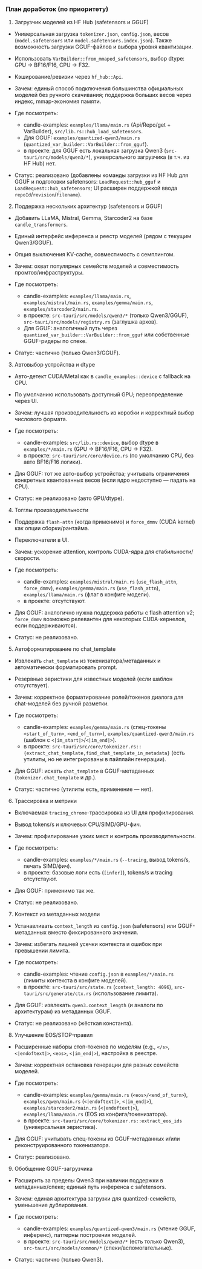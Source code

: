 ### План доработок (по приоритету)

1) Загрузчик моделей из HF Hub (safetensors и GGUF)
- Универсальная загрузка `tokenizer.json`, `config.json`, весов (`model.safetensors` или `model.safetensors.index.json`). Также возможность загрузки GGUF-файлов и выбора уровня квантизации.
- Использовать `VarBuilder::from_mmaped_safetensors`, выбор dtype: GPU → BF16/F16, CPU → F32.
- Кэширование/ревизии через `hf_hub::Api`.

- Зачем: единый способ подключения большинства официальных моделей без ручного скачивания; поддержка больших весов через индекс, mmap-экономия памяти.
- Где посмотреть:
  - candle-examples: `examples/llama/main.rs` (Api/Repo/get + VarBuilder), `src/lib.rs::hub_load_safetensors`.
  - Для GGUF: `examples/quantized-qwen3/main.rs` (`quantized_var_builder::VarBuilder::from_gguf`).
  - в проекте: для GGUF есть локальная загрузка Qwen3 (`src-tauri/src/models/qwen3/*`), универсального загрузчика (в т.ч. из HF Hub) нет.
- Статус: реализовано (добавлены команды загрузки из HF Hub для GGUF и подготовки safetensors: `LoadRequest::hub_gguf` и `LoadRequest::hub_safetensors`; UI расширен поддержкой ввода `repoId`/`revision`/`filename`).

2) Поддержка нескольких архитектур (safetensors и GGUF)
- Добавить LLaMA, Mistral, Gemma, Starcoder2 на базе `candle_transformers`.
- Единый интерфейс инференса и реестр моделей (рядом с текущим Qwen3/GGUF).
- Опция выключения KV-cache, совместимость с семплингом.

- Зачем: охват популярных семейств моделей и совместимость промтов/инфраструктуры.
- Где посмотреть:
  - candle-examples: `examples/llama/main.rs`, `examples/mistral/main.rs`, `examples/gemma/main.rs`, `examples/starcoder2/main.rs`.
  - в проекте: `src-tauri/src/models/qwen3/*` (только Qwen3/GGUF), `src-tauri/src/models/registry.rs` (заглушка архов).
  - Для GGUF: аналогичный путь через `quantized_var_builder::VarBuilder::from_gguf` или собственные GGUF-ридеры по спеке.
- Статус: частично (только Qwen3/GGUF).

3) Автовыбор устройства и dtype
- Авто-детект CUDA/Metal как в `candle_examples::device` с fallback на CPU.
- По умолчанию использовать доступный GPU; переопределение через UI.

- Зачем: лучшая производительность из коробки и корректный выбор числового формата.
- Где посмотреть:
  - candle-examples: `src/lib.rs::device`, выбор dtype в `examples/*/main.rs` (GPU → BF16/F16, CPU → F32).
  - в проекте: `src-tauri/src/core/device.rs` (по умолчанию CPU, без авто BF16/F16 логики).
- Для GGUF: тот же авто-выбор устройства; учитывать ограничения конкретных квантованных весов (если ядро недоступно — падать на CPU).
- Статус: не реализовано (авто GPU/dtype).

4) Тогглы производительности
- Поддержка `flash-attn` (когда применимо) и `force_dmmv` (CUDA kernel) как опции сборки/рантайма.
- Переключатели в UI.

- Зачем: ускорение attention, контроль CUDA-ядра для стабильности/скорости.
- Где посмотреть:
  - candle-examples: `examples/mistral/main.rs` (`use_flash_attn`, `force_dmmv`), `examples/gemma/main.rs` (`use_flash_attn`), `examples/llama/main.rs` (флаг в конфиге модели).
  - в проекте: отсутствуют.
- Для GGUF: аналогично нужна поддержка работы с flash attention v2; `force_dmmv` возможно релевантен для некоторых CUDA-кернелов, если поддерживаются).
- Статус: не реализовано.

5) Автоформатирование по chat_template
- Извлекать `chat_template` из токенизатора/метаданных и автоматически форматировать prompt.
- Резервные эвристики для известных моделей (если шаблон отсутствует).

- Зачем: корректное форматирование ролей/токенов диалога для chat-моделей без ручной разметки.
- Где посмотреть:
  - candle-examples: `examples/gemma/main.rs` (спец-токены `<start_of_turn>`, `<end_of_turn>`), `examples/quantized-qwen3/main.rs` (шаблон с `<|im_start|>`/`<|im_end|>`).
  - в проекте: `src-tauri/src/core/tokenizer.rs::{extract_chat_template,find_chat_template_in_metadata}` (есть утилиты, но не интегрированы в пайплайн генерации).
- Для GGUF: искать `chat_template` в GGUF-метаданных (`tokenizer.chat_template` и др.).
- Статус: частично (утилиты есть, применение — нет).

6) Трассировка и метрики
- Включаемая `tracing_chrome`-трассировка из UI для профилирования.
- Вывод tokens/s и ключевых CPU/SIMD/GPU-фич.

- Зачем: профилирование узких мест и контроль производительности.
- Где посмотреть:
  - candle-examples: `examples/*/main.rs` (`--tracing`, вывод tokens/s, печать SIMD/фич).
  - в проекте: базовые логи есть (`[infer]`), tokens/s и tracing отсутствуют.
- Для GGUF: применимо так же.
- Статус: не реализовано.

7) Контекст из метаданных модели
- Устанавливать `context_length` из `config.json` (safetensors) или GGUF-метаданных вместо фиксированного значения.

- Зачем: избегать лишней усечки контекста и ошибок при превышении лимита.
- Где посмотреть:
  - candle-examples: чтение `config.json` в `examples/*/main.rs` (лимиты контекста в конфиге моделей).
  - в проекте: `src-tauri/src/state.rs` (`context_length: 4096`), `src-tauri/src/generate/ctx.rs` (использование лимита).
- Для GGUF: извлекать `qwen3.context_length` (и аналоги по архитектурам) из метаданных GGUF.
- Статус: не реализовано (жёсткая константа).

8) Улучшение EOS/STOP-правил
- Расширенные наборы стоп-токенов по моделям (e.g., `</s>`, `<|endoftext|>`, `<eos>`, `<|im_end|>`), настройка в реестре.

- Зачем: корректная остановка генерации для разных семейств моделей.
- Где посмотреть:
  - candle-examples: `examples/gemma/main.rs` (`<eos>/<end_of_turn>`), `examples/qwen/main.rs` (`<|endoftext|>`, `<|im_end|>`), `examples/starcoder2/main.rs` (`<|endoftext|>`), `examples/llama/main.rs` (EOS из конфига/токенизатора).
  - в проекте: `src-tauri/src/core/tokenizer.rs::extract_eos_ids` (универсальная эвристика).
- Для GGUF: учитывать спец-токены из GGUF-метаданных и/или реконструированного токенизатора.
- Статус: реализовано.

9) Обобщение GGUF-загрузчика
- Расширить за пределы Qwen3 при наличии поддержки в метаданных/спеке; единый путь инференса с safetensors.

- Зачем: единая архитектура загрузки для quantized-семейств, уменьшение дублирования.
- Где посмотреть:
  - candle-examples: `examples/quantized-qwen3/main.rs` (чтение GGUF, инференс), паттерны построения моделей.
  - в проекте: `src-tauri/src/models/qwen3/*` (есть только Qwen3), `src-tauri/src/models/common/*` (спеки/вспомогательные).
- Статус: частично (только Qwen3).


